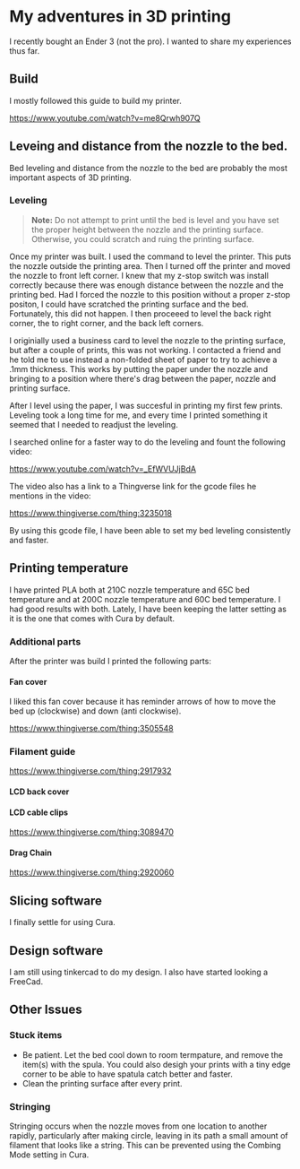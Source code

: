 # My adventures in 3D printing

I recently bought an Ender 3 (not the pro). I wanted to share my experiences thus far.

## Build

I mostly followed this guide to build my printer.

https://www.youtube.com/watch?v=me8Qrwh907Q

## Leveing and distance from the nozzle to the bed.

Bed leveling and distance from the nozzle to the bed are probably the most important aspects of 3D printing. 

### Leveling

> **Note:** Do not attempt to print until the bed is level and you have set the proper height between the nozzle and the printing surface. Otherwise, you could scratch and ruing the printing surface.

Once my printer was built. I used the command to level the printer. This puts the nozzle outside the printing area. Then I turned off the printer and moved the nozzle to front left corner. I knew that my z-stop switch was install correctly because there was enough distance between the nozzle and the printing bed. Had I forced the nozzle to this position without a proper z-stop positon, I could have scratched the printing surface and the bed. Fortunately, this did not happen. I then proceeed to level the back right corner, the to right corner, and the back left corners.

I originially used a business card to level the nozzle to the printing surface, but after a couple of prints, this was not working. I contacted a friend and he told me to use instead a non-folded sheet of paper to try to achieve a .1mm thickness. This works by putting the paper under the nozzle and bringing to a position where there's drag between the paper, nozzle and printing surface.

After I level using the paper, I was succesful in printing my first few prints. Leveling took a long time for me, and every time I printed something it seemed that I needed to readjust the leveling. 

I searched online for a faster way to do the leveling and fount the following video:

https://www.youtube.com/watch?v=_EfWVUJjBdA

The video also has a link to a Thingverse link for the gcode files he mentions in the video:

https://www.thingiverse.com/thing:3235018

By using this gcode file, I have been able to set my bed leveling consistently and faster.

## Printing temperature

I have printed PLA both at 210C nozzle temperature and 65C bed temperature and at 200C nozzle temperature and 60C bed temperature. I had good results with both. Lately, I have been keeping the latter setting as it is the one that comes with Cura by default.

### Additional parts

After the printer was build I printed the following parts:

#### Fan cover

I liked this fan cover because it has reminder arrows of how to move the bed up (clockwise) and down (anti clockwise).

https://www.thingiverse.com/thing:3505548

### Filament guide

https://www.thingiverse.com/thing:2917932

#### LCD back cover


#### LCD cable clips

https://www.thingiverse.com/thing:3089470

#### Drag Chain

https://www.thingiverse.com/thing:2920060

## Slicing software

I finally settle for using Cura.

## Design software

I am still using tinkercad to do my design. I also have started looking a FreeCad.

## Other Issues

### Stuck items

- Be patient. Let the bed cool down to room termpature, and remove the item(s) with the spula. You could also desigh your prints with a tiny edge corner to be able to have spatula catch better and faster.
- Clean the printing surface after every print.

### Stringing

Stringing occurs when the nozzle moves from one location to another rapidly, particularly after making circle, leaving in its path a small amount of filament that looks like a string. This can be prevented using the Combing Mode setting in Cura.
